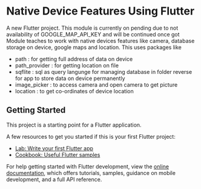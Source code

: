 # Native Device Features Using Flutter

A new Flutter project.
This module is currently on pending due to not availability of GOOGLE_MAP_API_KEY and will be continued once got
Module teaches to work with native devices features like camera, database storage on device, google maps and location.
This uses packages like
- path : for getting full address of data on device
- path_provider : for getting location on file
- sqflite : sql as query langunge for managing database in folder reverse for app to store data on device permanently
- image_picker : to access camera and open camera to get picture
- location : to get co-ordinates of device location

## Getting Started

This project is a starting point for a Flutter application.

A few resources to get you started if this is your first Flutter project:

- [Lab: Write your first Flutter app](https://docs.flutter.dev/get-started/codelab)
- [Cookbook: Useful Flutter samples](https://docs.flutter.dev/cookbook)

For help getting started with Flutter development, view the
[online documentation](https://docs.flutter.dev/), which offers tutorials,
samples, guidance on mobile development, and a full API reference.

